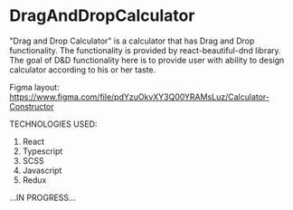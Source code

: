 # DragAndDropCalculator

"Drag and Drop Calculator" is a calculator that has Drag and Drop functionality.
The functionality is provided by react-beautiful-dnd library.
The goal of D&D functionality here is to provide user with ability to design calculator according to his or her taste.

Figma layout: https://www.figma.com/file/pdYzuOkvXY3Q00YRAMsLuz/Calculator-Constructor

TECHNOLOGIES USED:
1. React
2. Typescript
3. SCSS
4. Javascript
5. Redux


...IN PROGRESS...
